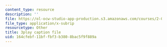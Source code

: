 ```yaml
---
content_type: resource
description: ''
file: https://ol-ocw-studio-app-production.s3.amazonaws.com/courses/2-003sc-engineering-dynamics-fall-2011/164cfebf11bffbf3b3808bac5f9f889a_p9DHjoLS3GA.srt
file_type: application/x-subrip
resourcetype: Other
title: 3play caption file
uid: 164cfebf-11bf-fbf3-b380-8bac5f9f889a
---
```

